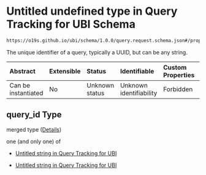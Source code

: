 # Untitled undefined type in Query Tracking for UBI Schema

```txt
https://o19s.github.io/ubi/schema/1.0.0/query.request.schema.json#/properties/query_id
```

The unique identifier of a query, typically a UUID, but can be any string.

| Abstract            | Extensible | Status         | Identifiable            | Custom Properties | Additional Properties | Access Restrictions | Defined In                                                                                      |
| :------------------ | :--------- | :------------- | :---------------------- | :---------------- | :-------------------- | :------------------ | :---------------------------------------------------------------------------------------------- |
| Can be instantiated | No         | Unknown status | Unknown identifiability | Forbidden         | Allowed               | none                | [query.request.schema.json\*](../../out/1.0.0/query.request.schema.json "open original schema") |

## query\_id Type

merged type ([Details](query-1-properties-query_id.md))

one (and only one) of

* [Untitled string in Query Tracking for UBI](query-1-properties-query_id-oneof-0.md "check type definition")

* [Untitled string in Query Tracking for UBI](query-1-properties-query_id-oneof-1.md "check type definition")
